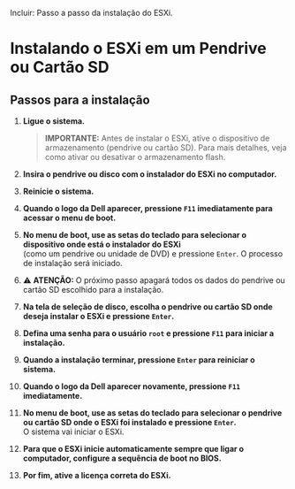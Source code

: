 Incluir:
Passo a passo da instalação do ESXi.

# Instalando o ESXi em um Pendrive ou Cartão SD  

## Passos para a instalação  

1. **Ligue o sistema.**  
   > **IMPORTANTE:** Antes de instalar o ESXi, ative o dispositivo de armazenamento (pendrive ou cartão SD). Para mais detalhes, veja como ativar ou desativar o armazenamento flash.  

2. **Insira o pendrive ou disco com o instalador do ESXi no computador.**  

3. **Reinicie o sistema.**  

4. **Quando o logo da Dell aparecer, pressione `F11` imediatamente para acessar o menu de boot.**  

5. **No menu de boot, use as setas do teclado para selecionar o dispositivo onde está o instalador do ESXi**  
   (como um pendrive ou unidade de DVD) e pressione `Enter`. O processo de instalação será iniciado.  

6. ⚠ **ATENÇÃO:** O próximo passo apagará todos os dados do pendrive ou cartão SD escolhido para a instalação.  

7. **Na tela de seleção de disco, escolha o pendrive ou cartão SD onde deseja instalar o ESXi e pressione `Enter`.**  

8. **Defina uma senha para o usuário `root` e pressione `F11` para iniciar a instalação.**  

9. **Quando a instalação terminar, pressione `Enter` para reiniciar o sistema.**  

10. **Quando o logo da Dell aparecer novamente, pressione `F11` imediatamente.**  

11. **No menu de boot, use as setas do teclado para selecionar o pendrive ou cartão SD onde o ESXi foi instalado e pressione `Enter`.**  
    O sistema vai iniciar o ESXi.  

12. **Para que o ESXi inicie automaticamente sempre que ligar o computador, configure a sequência de boot no BIOS.**  

13. **Por fim, ative a licença correta do ESXi.**
